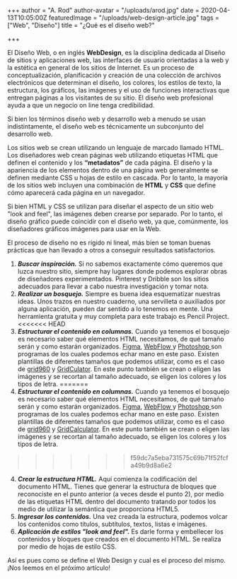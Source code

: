 +++
author = "A. Rod"
author-avatar = "/uploads/arod.jpg"
date = 2020-04-13T10:05:00Z
featuredImage = "/uploads/web-design-article.jpg"
tags = ["Web", "Diseño"]
title = "¿Qué es el diseño web?"

+++

El Diseño Web, o en inglés **WebDesign**, es la disciplina dedicada al Diseño de sitios y aplicaciones web, las interfaces de usuario orientadas a la web y la estética en general de los sitios de Internet. Es un proceso de conceptualización, planificación y creación de una colección de archivos electrónicos que determinan el diseño, los colores, los estilos de texto, la estructura, los gráficos, las imágenes y el uso de funciones interactivas que entregan páginas a los visitantes de su sitio. El diseño web profesional ayuda a que un negocio on line tenga credibilidad.

Si bien los términos diseño web y desarrollo web a menudo se usan indistintamente, el diseño web es técnicamente un subconjunto del desarrollo web.

Los sitios web se crean utilizando un lenguaje de marcado llamado HTML. Los diseñadores web crean páginas web utilizando etiquetas HTML que definen el contenido y los **“metadatos”** de cada página. El diseño y la apariencia de los elementos dentro de una página web generalmente se definen mediante CSS u hojas de estilo en cascada. Por lo tanto, la mayoría de los sitios web incluyen una combinación de **HTML** y **CSS** que define cómo aparecerá cada página en un navegador.

Si bien HTML y CSS se utilizan para diseñar el aspecto de un sitio web "look and feel", las imágenes deben crearse por separado. Por lo tanto, el diseño gráfico puede coincidir con el diseño web, ya que, comúnmente, los diseñadores gráficos imágenes para usar en la Web.

El proceso de diseño no es rígido ni lineal, más bien se toman buenas prácticas que han llevado a otros a conseguir resultados satisfactorios.

1. **_Buscar inspiración._** Si no sabemos exactamente cómo queremos que luzca nuestro sitio, siempre hay lugares donde podemos explorar obras de diseñadores experimentados. Pinterest y Dribble son los sitios adecuados para llevar a cabo nuestra investigación y tomar nota.
2. **_Realizar un bosquejo._** Siempre es buena idea esquematizar nuestras ideas. Unos trazos en nuestro cuaderno, una servilleta o auxiliados por alguna aplicación, pueden dar sentido a lo tenemos en mente. Una herramienta gratuita y muy completa para este trabajo es Pencil Project.
<<<<<<< HEAD
3. **_Estructurar el contenido en columnas._** Cuando ya tenemos el bosquejo es necesario saber qué elementos HTML necesitamos, de qué tamaño serán y como estarán organizados. [Figma](https://www.figma.com/ "Figma"), [WebFlow ](https://webflow.com/ "WebFlow")y [Photoshop ](https://www.adobe.com/mx/products/photoshop.html "PS")son programas de los cuales podemos echar mano en este paso. Existen plantillas de diferentes tamaños que podemos utilizar, como es el caso de [grid960](https://960.gs/ "Grid960") y [GridCulator](http://gridcalculator.dk/ "GridCalculator"). En este punto también se crean o eligen las imágenes y se recortan al tamaño adecuado, se eligen los colores y los tipos de letra.
=======
3. **_Estructurar el contenido en columnas._** Cuando ya tenemos el bosquejo es necesario saber qué elementos HTML necesitamos, de qué tamaño serán y como estarán organizados. [Figma](https://www.figma.com/ "Figma"), [WebFlow ](https://webflow.com/ "WebFlow")y [Photoshop ](https://www.adobe.com/mx/products/photoshop.html "PS")son programas de los cuales podemos echar mano en este paso. Existen plantillas de diferentes tamaños que podemos utilizar, como es el caso de [grid960](https://960.gs/ "Grid960") y [GridCalculator](http://gridcalculator.dk/ "GridCalc"). En este punto también se crean o eligen las imágenes y se recortan al tamaño adecuado, se eligen los colores y los tipos de letra.
>>>>>>> f59dc7a5eba731575c69b71f52fcfa49b9d8a6e2
4. **_Crear la estructura HTML._** Aquí comienza la codificación del documento HTML. Tienes que generar la estructura de bloques que reconociste en el punto anterior (a veces desde el punto 2), por medio de las etiquetas HTML dentro del documento tratando por todos los medio de utilizar la semántica que proporciona HTML5.
5. **_Ingresar los contenidos._** Una vez creada la estructura, podemos volcar los contenidos como títulos, subtítulos, textos, listas e imágenes.
6. **_Aplicación de estilos "look and feel"._** Es darle forma y embellecer los contenidos y bloques que creados en el documento HTML. Se realiza por medio de hojas de estilo CSS.

Así es pues como se define el Web Design y cual es el proceso del mismo. ¡Nos leemos en el próximo artículo!
